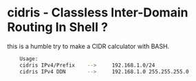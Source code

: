 # cidris - Classless Inter-Domain Routing In Shell ?

this is a humble try to make a CIDR calculator with BASH.

```sh
    Usage:
    cidris IPv4/Prefix    -->     192.168.1.0/24
    cidris IPv4 DDN       -->     192.168.1.0 255.255.255.0
```
